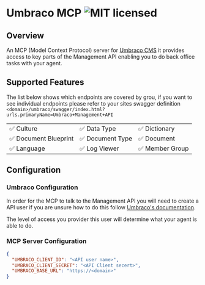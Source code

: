 # Umbraco MCP ![MIT licensed](https://img.shields.io/npm/l/%40modelcontextprotocol%2Fsdk)

## Overview

An MCP (Model Context Protocol) server for [Umbraco CMS](https://umbraco.com/)
it provides access to key parts of the Management API enabling you to do back office tasks with your agent.

## Supported Features

The list below shows which endpoints are covered by grou,
if you want to see individual endpoints please refer to your sites swagger definition `<domain>/umbraco/swagger/index.html?urls.primaryName=Umbraco+Management+API`

|                       |                  |                 |
| --------------------- | ---------------- | --------------- |
| ✅ Culture            | ✅ Data Type     | ✅ Dictionary   |
| ✅ Document Blueprint | ✅ Document Type | ✅ Document     |
| ✅ Language           | ✅ Log Viewer    | ✅ Member Group |

## Configuration

### Umbraco Configuration

In order for the MCP to talk to the Management API you will need to create a API user
if you are unsure how to do this follow [Umbraco's documentation](https://docs.umbraco.com/umbraco-cms/fundamentals/data/users/api-users).

The level of access you provider this user will determine what your agent is able to do.

### MCP Server Configuration

```json
{
  "UMBRACO_CLIENT_ID": "<API user name>",
  "UMBRACO_CLIENT_SECRET": "<API Client secert>",
  "UMBRACO_BASE_URL": "https://<domain>"
}
```
